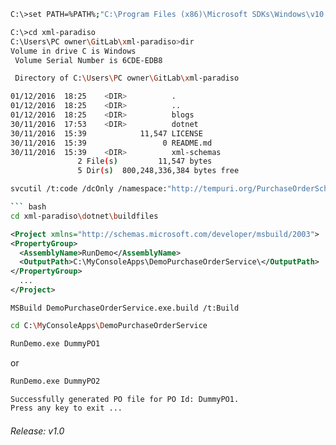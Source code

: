 
``` bash
C:\>set PATH=%PATH%;"C:\Program Files (x86)\Microsoft SDKs\Windows\v10.0A\bin\NETFX 4.6.1 Tools";"C:\Program Files (x86)\MSBuild\14.0\Bin"
```
``` bash
C:\>cd xml-paradiso
C:\Users\PC owner\GitLab\xml-paradiso>dir
Volume in drive C is Windows
 Volume Serial Number is 6CDE-EDB8

 Directory of C:\Users\PC owner\GitLab\xml-paradiso

01/12/2016  18:25    <DIR>          .
01/12/2016  18:25    <DIR>          ..
01/12/2016  18:25    <DIR>          blogs
30/11/2016  17:53    <DIR>          dotnet
30/11/2016  15:39            11,547 LICENSE
30/11/2016  15:39                 0 README.md
30/11/2016  15:39    <DIR>          xml-schemas
               2 File(s)         11,547 bytes
               5 Dir(s)  800,248,336,384 bytes free
```

``` bash
svcutil /t:code /dcOnly /namespace:"http://tempuri.org/PurchaseOrderSchema.xsd","Org.Example.DataContracts" /l:CS /serializer:DataContractSerializer /out:.\dotnet\src\Org.Example.DataContracts\PurchaseOrderDataContract.cs .\xml-schemas\PO.xsd```

``` bash
cd xml-paradiso\dotnet\buildfiles
```

``` xml
<Project xmlns="http://schemas.microsoft.com/developer/msbuild/2003">
<PropertyGroup>
  <AssemblyName>RunDemo</AssemblyName>
  <OutputPath>C:\MyConsoleApps\DemoPurchaseOrderService\</OutputPath>
</PropertyGroup>
  ...
</Project>
```


```
MSBuild DemoPurchaseOrderService.exe.build /t:Build
```

``` bash
cd C:\MyConsoleApps\DemoPurchaseOrderService
```

``` bash
RunDemo.exe DummyPO1
```
or
``` bash
RunDemo.exe DummyPO2
```

``` bash
Successfully generated PO file for PO Id: DummyPO1.
Press any key to exit ...
```
###### Release: v1.0
